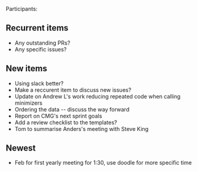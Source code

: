 Participants: 

Recurrent items
----------------
* Any outstanding PRs?
* Any specific issues?

New items
---------
* Using slack better?
* Make a reccurent item to discuss new issues?
* Update on Andrew L's work reducing repeated code when calling minimizers
* Ordering the data -- discuss the way forward
* Report on CMG's next sprint goals
* Add a review checklist to the templates?
* Tom to summarise Anders's meeting with Steve King

Newest
------
* Feb for first yearly meeting for 1:30, use doodle for more specific time
